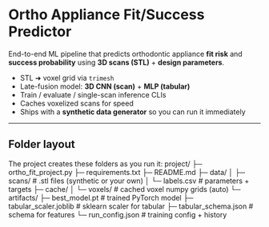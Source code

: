 # Ortho Appliance Fit/Success Predictor

End-to-end ML pipeline that predicts orthodontic appliance **fit risk** and **success probability** using **3D scans (STL)** + **design parameters**.

- STL ➜ voxel grid via `trimesh`
- Late-fusion model: **3D CNN (scan)** + **MLP (tabular)**
- Train / evaluate / single-scan inference CLIs
- Caches voxelized scans for speed
- Ships with a **synthetic data generator** so you can run it immediately

---

## Folder layout

The project creates these folders as you run it:
project/
├─ ortho_fit_project.py
├─ requirements.txt
├─ README.md
├─ data/
│ ├─ scans/ # .stl files (synthetic or your own)
│ └─ labels.csv # parameters + targets
├─ cache/
│ └─ voxels/ # cached voxel numpy grids (auto)
└─ artifacts/
├─ best_model.pt # trained PyTorch model
├─ tabular_scaler.joblib # sklearn scaler for tabular
├─ tabular_schema.json # schema for features
└─ run_config.json # training config + history

